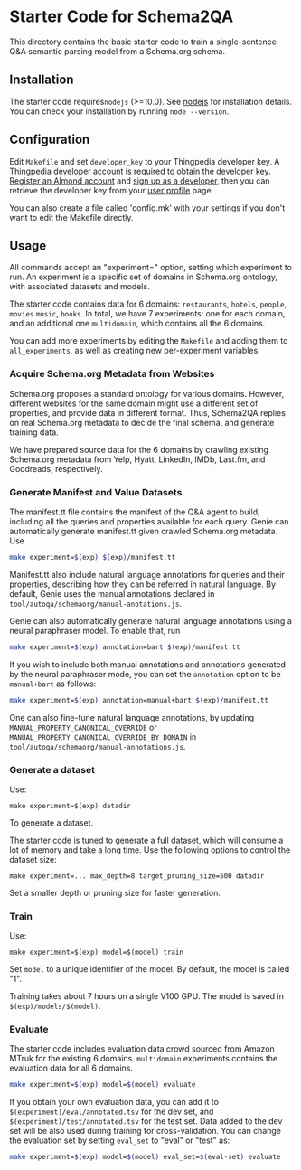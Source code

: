 # Starter Code for Schema2QA

This directory contains the basic starter code to train a single-sentence
Q\&A semantic parsing model from a Schema.org schema.

## Installation
The starter code requires`nodejs` (>=10.0). See [nodejs](https://nodejs.org/en/download/) 
for installation details. You can check your installation by running `node --version`.

## Configuration

Edit `Makefile` and set `developer_key` to your Thingpedia developer key.
A Thingpedia developer account is required to obtain the developer key. 
[Register an Almond account](https://almond.stanford.edu/user/register) 
and [sign up as a developer](https://almond.stanford.edu/user/request-developer), 
then you can retrieve the developer key 
from your [user profile](https://almond.stanford.edu/user/profile) page

You can also create a file called 'config.mk' with your settings if you don't
want to edit the Makefile directly.

## Usage

All commands accept an "experiment=" option, setting which experiment
to run. An experiment is a specific set of domains in Schema.org ontology,
with associated datasets and models.

The starter code contains data for 6 domains: `restaurants`, `hotels`, `people`, `movies`
`music`, `books`. In total, we have 7 experiments: one for each domain, and an additional
one `multidomain`, which contains all the 6 domains. 

You can add more experiments by editing the `Makefile` and adding them to `all_experiments`,
as well as creating new per-experiment variables.

### Acquire Schema.org Metadata from Websites
Schema.org proposes a standard ontology for various domains. 
However, different websites for the same domain might use a different set of properties, and provide
data in different format. 
Thus, Schema2QA replies on real Schema.org metadata to decide the final schema, and generate training data.

We have prepared source data for the 6 domains by crawling existing Schema.org metadata from 
Yelp, Hyatt, LinkedIn, IMDb, Last.fm, and Goodreads, respectively. 


### Generate Manifest and Value Datasets
The manifest.tt file contains the manifest of the Q\&A agent to build, including all the queries and properties 
available for each query. 
Genie can automatically generate manifest.tt given crawled Schema.org metadata. 
Use 
```bash
make experiment=$(exp) $(exp)/manifest.tt
```

Manifest.tt also include natural language annotations for queries and their properties, describing
how they can be referred in natural language. 
By default, Genie uses the manual annotations declared in `tool/autoqa/schemaorg/manual-anotations.js`. 

Genie can also automatically generate natural language annotations using a neural paraphraser model. To enable that, run
```bash
make experiment=$(exp) annotation=bart $(exp)/manifest.tt
```

If you wish to include both manual annotations and annotations generated by the neural paraphraser mode, you can 
set the `annotation` option to be `manual+bart` as follows:

```bash
make experiment=$(exp) annotation=manual+bart $(exp)/manifest.tt
```

One can also fine-tune natural language annotations, by updating
`MANUAL_PROPERTY_CANONICAL_OVERRIDE` or `MANUAL_PROPERTY_CANONICAL_OVERRIDE_BY_DOMAIN` in 
`tool/autoqa/schemaorg/manual-annotations.js`. 

### Generate a dataset

Use:
```
make experiment=$(exp) datadir
```
To generate a dataset.

The starter code is tuned to generate a full dataset, which will consume a lot of memory and take a long time.
Use the following options to control the dataset size:
```
make experiment=... max_depth=8 target_pruning_size=500 datadir
```
Set a smaller depth or pruning size for faster generation.

### Train

Use:
```
make experiment=$(exp) model=$(model) train
```
Set `model` to a unique identifier of the model. By default, the model is called "1".

Training takes about 7 hours on a single V100 GPU.
The model is saved in `$(exp)/models/$(model)`.

### Evaluate

The starter code includes evaluation data crowd sourced from Amazon MTruk for the existing
6 domains. `multidomain` experiments contains the evaluation data for all 6 domains. 
```bash
make experiment=$(exp) model=$(model) evaluate
```

If you obtain your own evaluation data, you can add it to `$(experiment)/eval/annotated.tsv` for the dev set,
and `$(experiment)/test/annotated.tsv` for the test set. 
Data added to the dev set will be also used during training for cross-validation.
You can change the evaluation set
by setting `eval_set` to "eval" or "test" as:
```bash
make experiment=$(exp) model=$(model) eval_set=$(eval-set) evaluate
```


